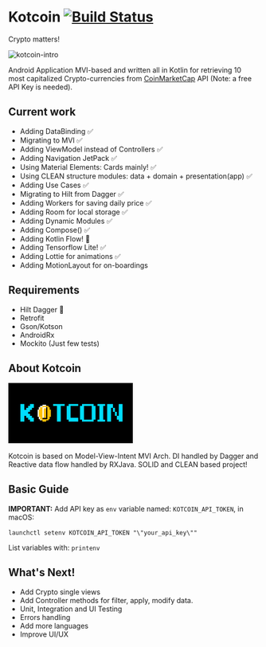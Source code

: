 # Kotcoin  [![Build Status](https://travis-ci.org/jnfran92/kotcoin.svg?branch=master)](https://travis-ci.org/jnfran92/kotcoin)

Crypto matters!

<img src="https://media.giphy.com/media/TzM708yJfPFcY/giphy.gif" alt="kotcoin-intro">


Android Application MVI-based and written all in Kotlin for retrieving 10 most capitalized 
Crypto-currencies from [CoinMarketCap](https://coinmarketcap.com/api) API (Note: a free API Key is needed).


## Current work

- Adding DataBinding ✅
- Migrating to MVI ✅
- Adding ViewModel instead of Controllers ✅
- Adding Navigation JetPack ✅
- Using Material Elements: Cards mainly! ✅
- Using CLEAN structure modules: data + domain + presentation(app) ✅
- Adding Use Cases ✅
- Migrating to Hilt from Dagger ✅
- Adding Workers for saving daily price ✅
- Adding Room for local storage ✅
- Adding Dynamic Modules ✅
- Adding Compose() ✅
- Adding Kotlin Flow! 🤔
- Adding Tensorflow Lite! ✅
- Adding Lottie for animations ✅
- Adding MotionLayout for on-boardings

## Requirements

- Hilt Dagger 🤔
- Retrofit
- Gson/Kotson
- AndroidRx
- Mockito (Just few tests)


## About Kotcoin

<img src="./app/src/main/res/drawable/backkotcoin.png" alt="kotcoin-background" width="250">

Kotcoin is based on Model-View-Intent MVI Arch. DI handled by Dagger and Reactive data flow handled by
RXJava. SOLID and CLEAN based project!

## Basic Guide

**IMPORTANT:** Add API key as `env` variable named: `KOTCOIN_API_TOKEN`, in macOS:

    launchctl setenv KOTCOIN_API_TOKEN "\"your_api_key\""

List variables with: `printenv`

## What's Next!

- Add Crypto single views
- Add Controller methods for filter, apply, modify data.
- Unit, Integration and UI Testing
- Errors handling
- Add more languages
- Improve UI/UX

